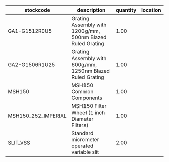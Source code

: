 |stockcode|description|quantity|location|
|---------|-----------|--------|--------|
|GA1-G1512R0U5|Grating Assembly with 1200g/mm, 500nm Blazed Ruled Grating|1.00||
|GA2-G1506R1U25|Grating Assembly with 600g/mm, 1250nm Blazed Ruled Grating|1.00||
|MSH150|MSH150 Common Components|1.00||
|MSH150_252_IMPERIAL|MSH150 Filter Wheel (1 inch Diameter Filters)|1.00||
|SLIT_VSS|Standard micrometer operated variable slit|2.00||
